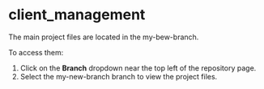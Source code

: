 # client_management



The main project files are located in the my-bew-branch.

To access them:

1. Click on the **Branch** dropdown near the top left of the repository page.
2. Select the my-new-branch branch to view the project files.
